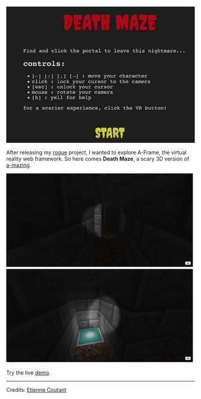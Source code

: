 ![Title: Death Maze](screenshots/title.jpg)

After releasing my [rogue](https://github.com/oliviernocent/rogue) project, I wanted to explore A-Frame, the virtual reality web framework. So here comes **Death Maze**, a scary 3D version of
[a-mazing](https://github.com/oliviernocent/a-mazing).

![screenshot #1](screenshots/ingame1.jpg)
![screenshot #2](screenshots/ingame2.jpg)

Try the live [demo](https://oliviernocent.github.io/deathmaze/).

---

Credits: [Etienne Coutant](https://iut-info.univ-reims.fr/users/coutant/Creation_Resolution_Labyrinthe_Sujet.html)
